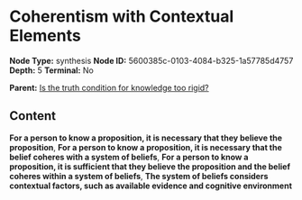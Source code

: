 # Coherentism with Contextual Elements

**Node Type:** synthesis
**Node ID:** 5600385c-0103-4084-b325-1a57785d4757
**Depth:** 5
**Terminal:** No

**Parent:** [Is the truth condition for knowledge too rigid?](is-the-truth-condition-for-knowledge-too-rigid-antithesis-f392fcf9-0ba1-4c24-b88a-39271aae6068.md)

## Content

**For a person to know a proposition, it is necessary that they believe the proposition**, **For a person to know a proposition, it is necessary that the belief coheres with a system of beliefs**, **For a person to know a proposition, it is sufficient that they believe the proposition and the belief coheres within a system of beliefs**, **The system of beliefs considers contextual factors, such as available evidence and cognitive environment**
